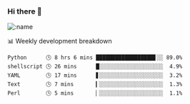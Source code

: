 ### Hi there 👋

<!--
**lv2020/lv2020** is a ✨ _special_ ✨ repository because its `README.md` (this file) appears on your GitHub profile.

Here are some ideas to get you started:

- 🔭 I’m currently working on ...
- 🌱 I’m currently learning ...
- 👯 I’m looking to collaborate on ...
- 🤔 I’m looking for help with ...
- 💬 Ask me about ...
- 📫 How to reach me: ...
- 😄 Pronouns: ...
- ⚡ Fun fact: ...
-->
![:name](https://count.getloli.com/get/@:lv2020)
 <!-- waka-box start -->
📊 Weekly development breakdown
```text
Python      🕓 8 hrs 6 mins ██████████████████▋░░ 89.0%
shellscript 🕓 26 mins      █░░░░░░░░░░░░░░░░░░░░  4.9%
YAML        🕓 17 mins      ▋░░░░░░░░░░░░░░░░░░░░  3.2%
Text        🕓 7 mins       ▎░░░░░░░░░░░░░░░░░░░░  1.3%
Perl        🕓 5 mins       ▏░░░░░░░░░░░░░░░░░░░░  1.1%
```
<!-- Powered by https://github.com/YouEclipse/waka-box-go . -->
<!-- waka-box end -->
